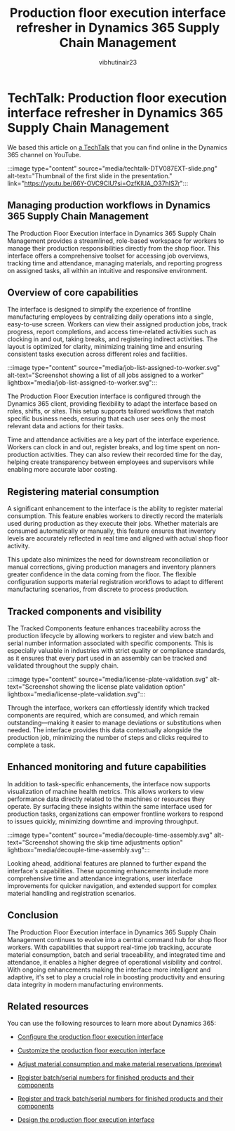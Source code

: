 ﻿---
title: Production floor execution interface refresher in Dynamics 365 Supply Chain Management
description: Summary of TechTalk video that provides a comprehensive overview of the production floor execution interface in Dynamics 365 Supply Chain Management
ms.date: 05/01/2025
ms.topic: conceptual
author: vibhutinair23
ms.author: vibhutinair
ai-usage: ai-assisted
---

# TechTalk: Production floor execution interface refresher in Dynamics 365 Supply Chain Management

We based this article on [a TechTalk](https://youtu.be/66Y-OVC9ClU?si=OzfKlUA_O37hIS7r) that you can find online in the Dynamics 365 channel on YouTube.  

:::image type="content" source="media/techtalk-DTV087EXT-slide.png" alt-text="Thumbnail of the first slide in the presentation." link="https://youtu.be/66Y-OVC9ClU?si=OzfKlUA_O37hIS7r":::

## Managing production workflows in Dynamics 365 Supply Chain Management

The Production Floor Execution interface in Dynamics 365 Supply Chain Management provides a streamlined, role-based workspace for workers to manage their production responsibilities directly from the shop floor. This interface offers a comprehensive toolset for accessing job overviews, tracking time and attendance, managing materials, and reporting progress on assigned tasks, all within an intuitive and responsive environment.

## Overview of core capabilities

The interface is designed to simplify the experience of frontline manufacturing employees by centralizing daily operations into a single, easy-to-use screen. Workers can view their assigned production jobs, track progress, report completions, and access time-related activities such as clocking in and out, taking breaks, and registering indirect activities. The layout is optimized for clarity, minimizing training time and ensuring consistent tasks execution across different roles and facilities.

:::image type="content" source="media/job-list-assigned-to-worker.svg" alt-text="Screenshot showing a list of all jobs assigned to a worker" lightbox="media/job-list-assigned-to-worker.svg":::

The Production Floor Execution interface is configured through the Dynamics 365 client, providing flexibility to adapt the interface based on roles, shifts, or sites. This setup supports tailored workflows that match specific business needs, ensuring that each user sees only the most relevant data and actions for their tasks.

Time and attendance activities are a key part of the interface experience. Workers can clock in and out, register breaks, and log time spent on non-production activities. They can also review their recorded time for the day, helping create transparency between employees and supervisors while enabling more accurate labor costing.

## Registering material consumption

A significant enhancement to the interface is the ability to register material consumption. This feature enables workers to directly record the materials used during production as they execute their jobs. Whether materials are consumed automatically or manually, this feature ensures that inventory levels are accurately reflected in real time and aligned with actual shop floor activity.

This update also minimizes the need for downstream reconciliation or manual corrections, giving production managers and inventory planners greater confidence in the data coming from the floor. The flexible configuration supports material registration workflows to adapt to different manufacturing scenarios, from discrete to process production.

## Tracked components and visibility

The Tracked Components feature enhances traceability across the production lifecycle by allowing workers to register and view batch and serial number information associated with specific components. This is especially valuable in industries with strict quality or compliance standards, as it ensures that every part used in an assembly can be tracked and validated throughout the supply chain.

:::image type="content" source="media/license-plate-validation.svg" alt-text="Screenshot showing the license plate validation option" lightbox="media/license-plate-validation.svg":::

Through the interface, workers can effortlessly identify which tracked components are required, which are consumed, and which remain outstanding—making it easier to manage deviations or substitutions when needed. The interface provides this data contextually alongside the production job, minimizing the number of steps and clicks required to complete a task.

## Enhanced monitoring and future capabilities

In addition to task-specific enhancements, the interface now supports visualization of machine health metrics. This allows workers to view performance data directly related to the machines or resources they operate. By surfacing these insights within the same interface used for production tasks, organizations can empower frontline workers to respond to issues quickly, minimizing downtime and improving throughput.

:::image type="content" source="media/decouple-time-assembly.svg" alt-text="Screenshot showing the skip time adjustments option" lightbox="media/decouple-time-assembly.svg":::

Looking ahead, additional features are planned to further expand the interface's capabilities. These upcoming enhancements include more comprehensive time and attendance integrations, user interface improvements for quicker navigation, and extended support for complex material handling and registration scenarios.

## Conclusion

The Production Floor Execution interface in Dynamics 365 Supply Chain Management continues to evolve into a central command hub for shop floor workers. With capabilities that support real-time job tracking, accurate material consumption, batch and serial traceability, and integrated time and attendance, it enables a higher degree of operational visibility and control. With ongoing enhancements making the interface more intelligent and adaptive, it's set to play a crucial role in boosting productivity and ensuring data integrity in modern manufacturing environments.

## Related resources

You can use the following resources to learn more about Dynamics 365:

- [Configure the production floor execution interface](/dynamics365/supply-chain/production-control/production-floor-execution-configure)

- [Customize the production floor execution interface](/dynamics365/supply-chain/supply-chain-dev/production-floor-execution-customize)

- [Adjust material consumption and make material reservations (preview)](/dynamics365/supply-chain/production-control/production-floor-execution-use#adjust-material-consumption-and-make-material-reservations-preview)

- [Register batch/serial numbers for finished products and their components](/dynamics365/supply-chain/production-control/production-floor-execution-use#tracked-components)

- [Register and track batch/serial numbers for finished products and their components](/dynamics365/supply-chain/production-control/tracked-components)

- [Design the production floor execution interface](/dynamics365/supply-chain/production-control/production-floor-execution-tabs)
